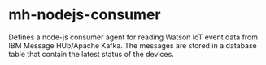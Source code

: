 # mh-nodejs-consumer

Defines a node-js consumer agent for reading Watson IoT event data from IBM Message HUb/Apache Kafka.
The messages are stored in a database table that contain the latest status of the devices.